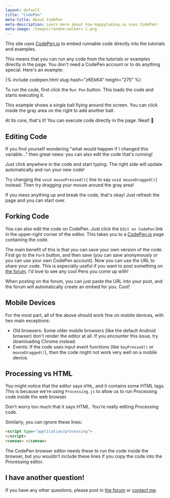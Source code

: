 ```yaml
---
layout: default
title: "CodePen"
meta-title: About CodePen
meta-description: Learn more about how HappyCoding.io uses CodePen!
meta-image: /images/random-walkers-1.png
---
```


This site uses [CodePen.io](http://codepen.io/) to embed runnable code directly into the tutorials and examples.

This means that you can run any code from the tutorials or examples directly in the page. You don't need a CodePen account or to do anything special. Here's an example:

{% include codepen.html slug-hash="zKEkKA" height="275" %}

To run the code, first click the `Run Pen` button. This loads the code and starts executing it.

This example shows a single ball flying around the screen. You can click inside the gray area on the right to add another ball.

At its core, that's it! You can execute code directly in the page. Neat! :hamster:

## Editing Code

If you find yourself wondering "what would happen if I changed this variable..." then great news: you can also edit the code that's running!

Just click anywhere in the code and start typing. The right side will update automatically and run your new code!

Try changing the `void mousePressed(){` line to say `void mouseDragged(){` instead. Then try dragging your mouse around the gray area!

If you mess anything up and break the code, that's okay! Just refresh the page and you can start over.

## Forking Code

You can also edit the code on CodePen. Just click the `Edit on CodePen` link in the upper-right corner of the editor. This takes you to a [CodePen.io](http://CodePen.io) page containing the code.

The main benefit of this is that you can save your own version of the code. First go to the `Fork` button, and then save (you can save anonymously or you can use your own CodePen account). Now you can use the URL to share your code. This is especially useful if you want to post something on [the forum](http://forum.HappyCoding.io). I'd love to see any cool Pens you come up with!

When posting on the forum, you can just paste the URL into your post, and the forum will automatically create an embed for you. Cool!

## Mobile Devices

For the most part, all of the above should work fine on mobile devices, with two main exceptions:

- Old browsers: Some older mobile browsers (like the default Android browser) don't render the editor at all. If you encounter this issue, try downloading Chrome instead.
- Events: If the code uses input event functions (like `keyPressed()` or `mouseDragged()`), then the code might not work very well on a mobile device.

## Processing vs HTML

You might notice that the editor says `HTML`, and it contains some HTML tags. This is because we're using `Processing.js` to allow us to run Processing code inside the web browser.

Don't worry too much that it says HTML. You're really editing Processing code.

Similarly, you can ignore these lines:

```html
<script type="application/processing">
</script>
<canvas> </canvas>
```

The CodePen browser editor needs these to run the code inside the browser, but you wouldn't include these lines if you copy the code into the Processing editor.

## I have another question!

If you have any other questions, please post in [the forum](http://forum.HappyCoding.io) or [contact me](/about/contact.html).
